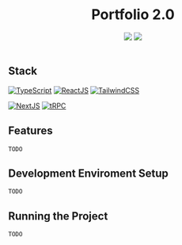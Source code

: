 <div align="center">
<h1>Portfolio 2.0</h1>
<img src="https://github.com/MattCMcCoy/matt-mccoy/actions/workflows/CI.yml/badge.svg">
<img src="https://vercelbadge.vercel.app/api/mattcmccoy/matt-mccoy">
</div>
<br/>

## Stack

[![TypeScript](https://img.shields.io/badge/typescript-%23007ACC.svg?style=for-the-badge&logo=typescript&logoColor=white)](https://www.typescriptlang.org/)
[![ReactJS](https://img.shields.io/badge/React-20232A?style=for-the-badge&logo=react&logoColor=61DAFB)](https://react.dev/)
[![TailwindCSS](https://img.shields.io/badge/tailwindcss-%2338B2AC.svg?style=for-the-badge&logo=tailwind-css&logoColor=white)](https://tailwindcss.com/)

[![NextJS](https://img.shields.io/badge/next.js-000000?style=for-the-badge&logo=nextdotjs&logoColor=white)](https://nextjs.org/)
[![tRPC](https://img.shields.io/badge/tRPC-%232596BE.svg?style=for-the-badge&logo=tRPC&logoColor=white)](https://trpc.io/)

## Features

`TODO`

## Development Enviroment Setup

`TODO`

## Running the Project

`TODO`

